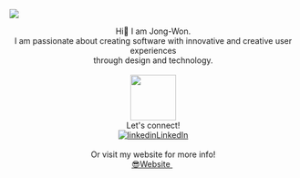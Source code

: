 ![](https://user-images.githubusercontent.com/36485235/164783020-d6880791-83fb-4be5-95ee-7f5303e0e2f0.gif)

<p align="center">
  Hi👋 I am Jong-Won.
  <br>
  I am passionate about creating software with innovative and creative user experiences<br>through design and technology.
  <br>
  <br>
 <img src="https://user-images.githubusercontent.com/36485235/164817016-21ee5871-e6fe-4ca6-ad84-be3a5a4e7845.gif" width="80px">
  <br>
  Let's connect!
  <br>
  <a href="https://www.linkedin.com/in/jongwon254" rel="nofollow noreferrer">
    <img src="https://i.stack.imgur.com/gVE0j.png" alt="linkedin">LinkedIn</a><br>
    <br>
  Or visit my website for more info!
  <br>
  <a href="https://jongwonlee.dev" rel="nofollow noreferrer">
    😎Website
  </a> &nbsp; 
</p>
